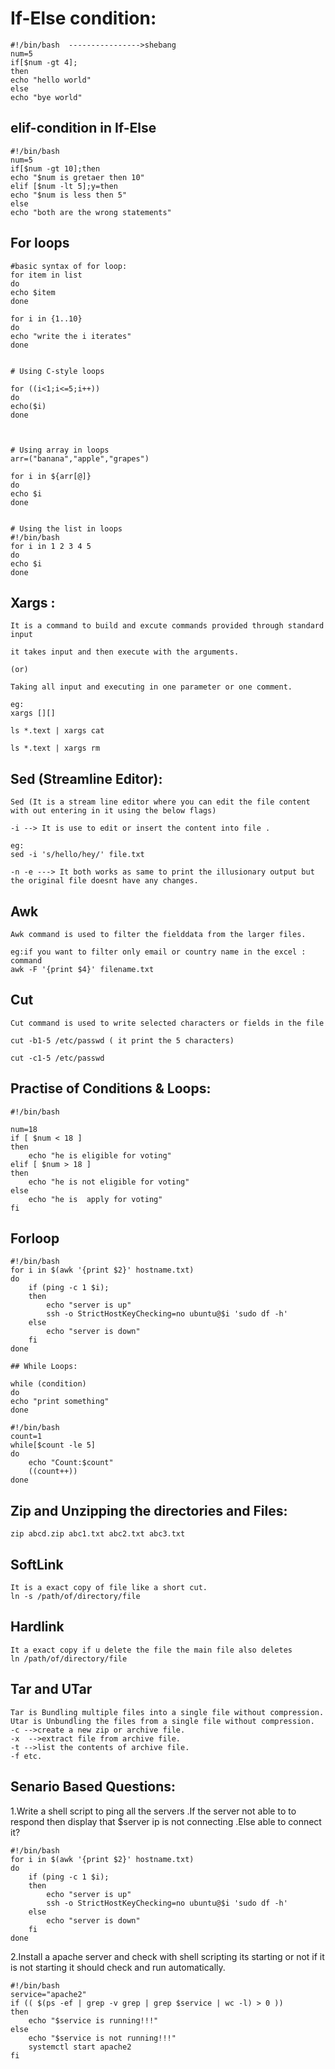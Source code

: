 # If-Else condition:
```
#!/bin/bash  ---------------->shebang
num=5
if[$num -gt 4];
then
echo "hello world"
else
echo "bye world"
```

## elif-condition in If-Else
```
#!/bin/bash 
num=5
if[$num -gt 10];then
echo "$num is gretaer then 10"
elif [$num -lt 5];y=then
echo "$num is less then 5"
else
echo "both are the wrong statements"
```

## For loops 
```
#basic syntax of for loop:
for item in list
do
echo $item
done

for i in {1..10}
do
echo "write the i iterates"
done


# Using C-style loops

for ((i<1;i<=5;i++))
do
echo($i)
done



# Using array in loops
arr=("banana","apple","grapes")

for i in ${arr[@]}
do
echo $i
done


# Using the list in loops
#!/bin/bash
for i in 1 2 3 4 5
do
echo $i
done
```

## Xargs :
```
It is a command to build and excute commands provided through standard input

it takes input and then execute with the arguments.

(or)

Taking all input and executing in one parameter or one comment.

eg:
xargs [][]

ls *.text | xargs cat

ls *.text | xargs rm
```

## Sed (Streamline Editor):
```
Sed (It is a stream line editor where you can edit the file content with out entering in it using the below flags)

-i --> It is use to edit or insert the content into file .

eg:
sed -i 's/hello/hey/' file.txt

-n -e ---> It both works as same to print the illusionary output but the original file doesnt have any changes.

```

## Awk
```
Awk command is used to filter the fielddata from the larger files.

eg:if you want to filter only email or country name in the excel :
command
awk -F '{print $4}' filename.txt
```
## Cut 
```
Cut command is used to write selected characters or fields in the file

cut -b1-5 /etc/passwd ( it print the 5 characters)

cut -c1-5 /etc/passwd
```

## Practise of Conditions & Loops:
```
#!/bin/bash

num=18
if [ $num < 18 ]
then
    echo "he is eligible for voting"
elif [ $num > 18 ]
then
    echo "he is not eligible for voting"
else
    echo "he is  apply for voting"
fi
```

## Forloop 
```
#!/bin/bash
for i in $(awk '{print $2}' hostname.txt)
do
    if (ping -c 1 $i);
    then
        echo "server is up"
        ssh -o StrictHostKeyChecking=no ubuntu@$i 'sudo df -h'
    else
        echo "server is down"
    fi
done
```
```
## While Loops:

while (condition)
do
echo "print something"
done

#!/bin/bash
count=1
while[$count -le 5]
do
    echo "Count:$count"
    ((count++))
done

```

## Zip and Unzipping the directories and Files:
```
zip abcd.zip abc1.txt abc2.txt abc3.txt

```
## SoftLink 
```
It is a exact copy of file like a short cut.
ln -s /path/of/directory/file
```
## Hardlink
```
It a exact copy if u delete the file the main file also deletes
ln /path/of/directory/file
```
## Tar and UTar
```
Tar is Bundling multiple files into a single file without compression.
Utar is Unbundling the files from a single file without compression.
-c -->create a new zip or archive file.
-x  -->extract file from archive file.
-t -->list the contents of archive file.
-f etc.
```

## Senario Based Questions:

1.Write a shell script to ping all the servers .If the server not able to to respond then
display that $server ip is not connecting .Else able to connect it?

```
#!/bin/bash
for i in $(awk '{print $2}' hostname.txt)
do
    if (ping -c 1 $i);
    then
        echo "server is up"
        ssh -o StrictHostKeyChecking=no ubuntu@$i 'sudo df -h'
    else
        echo "server is down"
    fi
done

```
2.Install a apache server and check with shell scripting its starting 
or not if it is not starting it should check and run automatically.
```
#!/bin/bash
service="apache2"
if (( $(ps -ef | grep -v grep | grep $service | wc -l) > 0 ))
then
    echo "$service is running!!!"
else
    echo "$service is not running!!!"
    systemctl start apache2
fi
```


